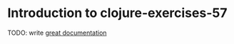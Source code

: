 # Introduction to clojure-exercises-57

TODO: write [great documentation](http://jacobian.org/writing/what-to-write/)
